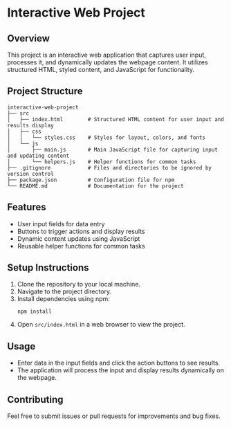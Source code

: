 # Interactive Web Project

## Overview
This project is an interactive web application that captures user input, processes it, and dynamically updates the webpage content. It utilizes structured HTML, styled content, and JavaScript for functionality.

## Project Structure
```
interactive-web-project
├── src
│   ├── index.html        # Structured HTML content for user input and results display
│   ├── css
│   │   └── styles.css    # Styles for layout, colors, and fonts
│   └── js
│       ├── main.js       # Main JavaScript file for capturing input and updating content
│       └── helpers.js    # Helper functions for common tasks
├── .gitignore            # Files and directories to be ignored by version control
├── package.json          # Configuration file for npm
└── README.md             # Documentation for the project
```

## Features
- User input fields for data entry
- Buttons to trigger actions and display results
- Dynamic content updates using JavaScript
- Reusable helper functions for common tasks

## Setup Instructions
1. Clone the repository to your local machine.
2. Navigate to the project directory.
3. Install dependencies using npm:
   ```
   npm install
   ```
4. Open `src/index.html` in a web browser to view the project.

## Usage
- Enter data in the input fields and click the action buttons to see results.
- The application will process the input and display results dynamically on the webpage.

## Contributing
Feel free to submit issues or pull requests for improvements and bug fixes.